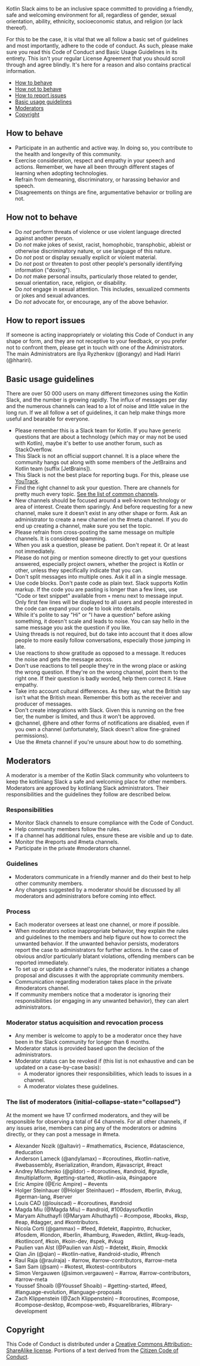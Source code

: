 [//]: # (title: Code of conduct and guidelines for Kotlin Slack)

Kotlin Slack aims to be an inclusive space committed to providing a friendly, safe and welcoming environment for all, 
regardless of gender, sexual orientation, ability, ethnicity, socioeconomic status, and religion (or lack thereof).

For this to be the case, it is vital that we all follow a basic set of guidelines and most importantly, 
adhere to the code of conduct. 
As such, please make sure you read this Code of Conduct and Basic Usage Guidelines in its entirety. 
This isn't your regular License Agreement that you should scroll through and agree blindly.
It's here for a reason and also contains practical information.

* [How to behave](#how-to-behave)
* [How not to behave](#how-not-to-behave)
* [How to report issues](#how-to-report-issues)
* [Basic usage guidelines](#basic-usage-guidelines)
* [Moderators](#moderators)
* [Copyright](#copyright)

## How to behave

* Participate in an authentic and active way. In doing so, you contribute to the health and longevity of this community.
* Exercise consideration, respect and empathy in your speech and actions.
  Remember, we have all been through different stages of learning when adopting technologies. 
* Refrain from demeaning, discriminatory, or harassing behavior and speech.
* Disagreements on things are fine, argumentative behavior or trolling are not. 

## How not to behave

* Do *not* perform threats of violence or use violent language directed against another person.
* Do *not* make jokes of sexist, racist, homophobic, transphobic, ableist or otherwise discriminatory nature,
  or use language of this nature.
* Do *not* post or display sexually explicit or violent material.
* Do *not* post or threaten to post other people's personally identifying information ("doxing").
* Do *not* make personal insults, particularly those related to gender, sexual orientation, race, religion, or disability.
* Do *not* engage in sexual attention. This includes, sexualized comments or jokes and sexual advances.
* Do *not* advocate for, or encourage, any of the above behavior.

## How to report issues

If someone is acting inappropriately or violating this Code of Conduct in any shape or form,
and they are not receptive to your feedback, or you prefer not to confront them, 
please get in touch with one of the Administrators. 
The main Administrators are Ilya Ryzhenkov (@orangy) and Hadi Hariri (@hhariri). 

## Basic usage guidelines

There are over 50 000 users on many different timezones using the Kotlin Slack, and the number is growing rapidly.
The influx of messages per day and the numerous channels can lead to a lot of noise and little value in the long run.
If we all follow a set of guidelines, it can help make things more useful and bearable for everyone. 

* Please remember this is a Slack team for Kotlin. 
  If you have generic questions that are about a technology (which may or may not be used with Kotlin),
  maybe it's better to use another forum, such as StackOverflow. 
* This Slack is not an official support channel. It is a place where the community hangs out along with some members 
  of the JetBrains and Kotlin team (suffix [JetBrains]).
* This Slack is not the best place for reporting bugs. For this, please use [YouTrack](https://youtrack.jetbrains.com/issues/kt).  
* Find the right channel to ask your question. There are channels for pretty much every topic. 
  [See the list of common channels](#common-channels).
* New channels should be focused around a well-known technology or area of interest. Create them sparingly. 
  And before requesting for a new channel, make sure it doesn't exist in any other shape or form. 
  Ask an administrator to create a new channel on the #meta channel. 
  If you do end up creating a channel, make sure you set the topic. 
* Please refrain from cross-posting the same message on multiple channels. It is considered spamming.
* When you ask a question, please be patient. Don't repeat it. Or at least not immediately.
* Please do not ping or mention someone directly to get your questions answered, especially project owners, 
  whether the project is Kotlin or other, unless they specifically indicate that you can. 
* Don't split messages into multiple ones. Ask it all in a single message.
* Use code blocks. Don't paste code as plain text. Slack supports Kotlin markup. 
  If the code you are pasting is longer than a few lines, use "Code or text snippet" available from `+` menu next to message input.
  Only first few lines will be displayed to all users and people interested in the code can expand your code to look into details.
* While it's polite to say "Hi" or "I have a question" before asking something, it doesn't scale and leads to noise.
  You can say hello in the same message you ask the question if you like.
* Using threads is not required, but do take into account that it does allow people to more easily follow conversations, 
  especially those jumping in late.
* Use reactions to show gratitude as opposed to a message. It reduces the noise and gets the message across.
* Don't use reactions to tell people they're in the wrong place or asking the wrong question. 
  If they're on the wrong channel, point them to the right one. If their question is badly worded, help them correct it.
  Have empathy. 
* Take into account cultural differences. As they say, what the British say isn't what the British mean. 
  Remember this both as the receiver and producer of messages.  
* Don't create integrations with Slack. Given this is running on the free tier, 
  the number is limited, and thus it won't be approved.
* @channel, @here and other forms of notifications are disabled, even if you own a channel 
  (unfortunately, Slack doesn't allow fine-grained permissions).
* Use the #meta channel if you're unsure about how to do something.  

## Moderators

A moderator is a member of the Kotlin Slack community
who volunteers to keep the kotlinlang Slack a safe and welcoming place for other members.
Moderators are approved by kotlinlang Slack administrators.
Their responsibilities and the guidelines they follow are described below.

### Responsibilities

* Monitor Slack channels to ensure compliance with the Code of Conduct.
* Help community members follow the rules.
* If a channel has additional rules, ensure these are visible and up to date.
* Monitor the #reports and #meta channels.
* Participate in the private #moderators channel.

### Guidelines

* Moderators communicate in a friendly manner and do their best to help other community members.
* Any changes suggested by a moderator should be discussed by all moderators and administrators before coming into effect.

### Process

* Each moderator oversees at least one channel, or more if possible.
* When moderators notice inappropriate behavior,
  they explain the rules and guidelines to the members and help figure out how to correct the unwanted behavior.
  If the unwanted behavior persists, moderators report the case to administrators for further actions.
  In the case of obvious and/or particularly blatant violations, offending members can be reported immediately.
* To set up or update a channel's rules, the moderator initiates a change proposal and discusses it with the appropriate community members.
* Communication regarding moderation takes place in the private #moderators channel.
* If community members notice that a moderator is ignoring their responsibilities (or engaging in any unwanted behavior),
  they can alert administrators.

### Moderator status acquisition and revocation process

* Any member is welcome to apply to be a moderator once they have been in the Slack community for longer than 6 months.
* Moderator status is provided based upon the decision of the administrators.
* Moderator status can be revoked if (this list is not exhaustive and can be updated on a case-by-case basis):
  * A moderator ignores their responsibilities, which leads to issues in a channel.
  * A moderator violates these guidelines.   

### The list of moderators {initial-collapse-state="collapsed"}

At the moment we have 17 confirmed moderators, and they will be responsible for observing a total of 64 channels.
For all other channels, if any issues arise, members can ping any of the moderators or admins directly,
or they can post a message in #meta.

* Alexander Nozik	(@altavir) – #mathematics, #science, #datascience, #education
* Anderson Lameck	(@andylamax) – #coroutines, #kotlin-native, #webassembly, #serialization, #random, #javascript, #react
* Andrey Mischenko	(@gildor) – #coroutines, #android, #gradle, #multiplatform, #getting-started, #kotlin-asia, #singapore
* Eric Ampire	(@Eric Ampire) – #events
* Holger Steinhauer	(@Holger Steinhauer) – #fosdem, #berlin, #vkug, #german-lang, #server
* Louis CAD	(@louiscad) – #coroutines, #android
* Magda Miu (@Magda Miu) – #android, #100daysofkotlin
* Maryam Alhuthayfi (@Maryam Alhuthayfi) – #compose, #books, #ksp, #eap, #dagger, and #kontributors.
* Nicola Corti	(@gammax) – #feed, #detekt, #appintro, #chucker, #fosdem, #london, #berlin, #hamburg, #sweden, #ktlint, 
  #kug-leads, #kotlinconf, #koin, #koin-dev, #spek, #vkug
* Paulien van Alst (@Paulien van Alst) – #detekt, #koin, #mockk
* Qian Jin (@qian) – #kotlin-native, #android-studio, #french
* Raul Raja	(@raulraja) - #arrow, #arrow-contributors, #arrow-meta
* Sam Sam	(@sam) – #kotest, #kotest-contributors
* Simon Vergauwen	(@simon.vergauwen) – #arrow, #arrow-contributors, #arrow-meta
* Youssef Shoaib	(@Youssef Shoaib)  – #getting-started, #feed, #language-evolution, #language-proposals
* Zach Klippenstein	(@Zach Klippenstein) – #coroutines, #compose, #compose-desktop, #compose-web, #squarelibraries, 
  #library-development

## Copyright

This Code of Conduct is distributed under a [Creative Commons Attribution-ShareAlike license](http://creativecommons.org/licenses/by-sa/3.0/). 
Portions of a text derived from the [Citizen Code of Conduct](http://citizencodeofconduct.org/).  
